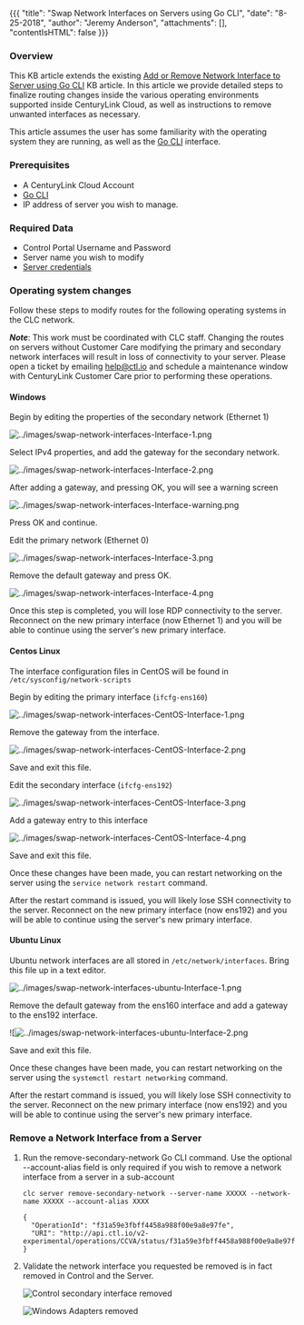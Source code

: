 {{{
  "title": "Swap Network Interfaces on Servers using Go CLI",
  "date": "8-25-2018",
  "author": "Jeremy Anderson",
  "attachments": [],
  "contentIsHTML": false
}}}

### Overview
This KB article extends the existing [Add or Remove Network Interface to Server using Go CLI](//www.ctl.io/knowledge-base/network/add-or-remove-network-interface-to-server-using-go-cli/) KB article.  In this article we provide detailed steps to finalize routing changes inside the various operating environments supported inside CenturyLink Cloud, as well as instructions to remove unwanted interfaces as necessary.

This article assumes the user has some familiarity with the operating system they are running, as well as the [Go CLI](//github.com/CenturyLinkCloud/clc-go-cli) interface.

### Prerequisites
* A CenturyLink Cloud Account
* [Go CLI](//github.com/CenturyLinkCloud/clc-go-cli)
* IP address of server you wish to manage.

### Required Data
* Control Portal Username and Password
* Server name you wish to modify
* [Server credentials](//www.ctl.io/knowledge-base/servers/how-to-retrieve-rootadministrator-password/)

### Operating system changes

Follow these steps to modify routes for the following operating systems in the CLC network.

**_Note_**:  This work must be coordinated with CLC staff.  Changing the routes on servers without Customer Care modifying the primary and secondary network interfaces will result in loss of connectivity to your server.  Please open a ticket by emailing help@ctl.io and schedule a maintenance window with CenturyLink Customer Care prior to performing these operations.

#### Windows

Begin by editing the properties of the secondary network (Ethernet 1)

![../images/swap-network-interfaces-Interface-1.png](../images/swap-network-interfaces-using-go-cli/swap-network-interfaces-Interface-1.png)

Select IPv4 properties, and add the gateway for the secondary network.

![../images/swap-network-interfaces-Interface-2.png](../images/swap-network-interfaces-using-go-cli/swap-network-interfaces-Interface-2.png)

After adding a gateway, and pressing OK, you will see a warning screen

![../images/swap-network-interfaces-Interface-warning.png](../images/swap-network-interfaces-using-go-cli/swap-network-interfaces-Interface-warning.png)

Press OK and continue.

Edit the primary network (Ethernet 0)

![../images/swap-network-interfaces-Interface-3.png](../images/swap-network-interfaces-using-go-cli/swap-network-interfaces-Interface-3.png)

Remove the default gateway and press OK.

![../images/swap-network-interfaces-Interface-4.png](../images/swap-network-interfaces-using-go-cli/swap-network-interfaces-Interface-4.png)

Once this step is completed, you will lose RDP connectivity to the server.  Reconnect on the new primary interface (now Ethernet 1) and you will be able to continue using the server's new primary interface.

#### Centos Linux

The interface configuration files in CentOS will be found in `/etc/sysconfig/network-scripts` 

Begin by editing the primary interface (`ifcfg-ens160`)

![../images/swap-network-interfaces-CentOS-Interface-1.png](../images/swap-network-interfaces-using-go-cli/swap-network-interfaces-CentOS-Interface-1.png)

Remove the gateway from the interface.

![../images/swap-network-interfaces-CentOS-Interface-2.png](../images/swap-network-interfaces-using-go-cli/swap-network-interfaces-CentOS-Interface-2.png)

Save and exit this file.

Edit the secondary interface (`ifcfg-ens192`)

![../images/swap-network-interfaces-CentOS-Interface-3.png](../images/swap-network-interfaces-using-go-cli/swap-network-interfaces-CentOS-Interface-3.png)

Add a gateway entry to this interface

![../images/swap-network-interfaces-CentOS-Interface-4.png](../images/swap-network-interfaces-using-go-cli/swap-network-interfaces-CentOS-Interface-4.png)

Save and exit this file.

Once these changes have been made, you can restart networking on the server using the `service network restart` command.

After the restart command is issued, you will likely lose SSH connectivity to the server.  Reconnect on the new primary interface (now ens192) and you will be able to continue using the server's new primary interface.

#### Ubuntu Linux

Ubuntu network interfaces are all stored in `/etc/network/interfaces`.  Bring this file up in a text editor.

![../images/swap-network-interfaces-ubuntu-Interface-1.png](../images/swap-network-interfaces-using-go-cli/swap-network-interfaces-ubuntu-Interface-1.png)

Remove the default gateway from the ens160 interface and add a gateway to the ens192 interface.

![![../images/swap-network-interfaces-ubuntu-Interface-2.png](../images/swap-network-interfaces-using-go-cli/swap-network-interfaces-ubuntu-Interface-2.png)

Save and exit this file.

Once these changes have been made, you can restart networking on the server using the `systemctl restart networking` command.

After the restart command is issued, you will likely lose SSH connectivity to the server.  Reconnect on the new primary interface (now ens192) and you will be able to continue using the server's new primary interface.


### Remove a Network Interface from a Server

1. Run the remove-secondary-network Go CLI command.  Use the optional --account-alias field is only required if you wish to remove a network interface from a server in a sub-account

    ```
    clc server remove-secondary-network --server-name XXXXX --network-name XXXXX --account-alias XXXX
    ```

    ```
    {
      "OperationId": "f31a59e3fbff4458a988f00e9a8e97fe",
      "URI": "http://api.ctl.io/v2-experimental/operations/CCVA/status/f31a59e3fbff4458a988f00e9a8e97fe"
    }
    ```

2. Validate the network interface you requested be removed is in fact removed in Control and the Server.

    ![Control secondary interface removed](../images/add-or-remove-network-interface-to-server-using-go-cli-03.png)

    ![Windows Adapters removed](../images/add-or-remove-network-interface-to-server-using-go-cli-04.png)
